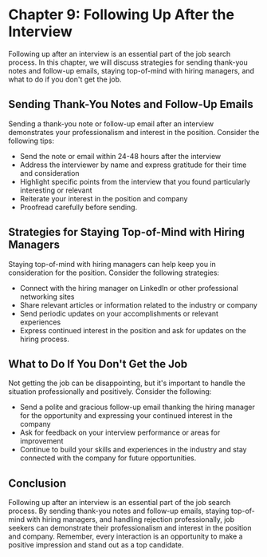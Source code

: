 Chapter 9: Following Up After the Interview
===========================================

Following up after an interview is an essential part of the job search process. In this chapter, we will discuss strategies for sending thank-you notes and follow-up emails, staying top-of-mind with hiring managers, and what to do if you don't get the job.

Sending Thank-You Notes and Follow-Up Emails
--------------------------------------------

Sending a thank-you note or follow-up email after an interview demonstrates your professionalism and interest in the position. Consider the following tips:

* Send the note or email within 24-48 hours after the interview
* Address the interviewer by name and express gratitude for their time and consideration
* Highlight specific points from the interview that you found particularly interesting or relevant
* Reiterate your interest in the position and company
* Proofread carefully before sending.

Strategies for Staying Top-of-Mind with Hiring Managers
-------------------------------------------------------

Staying top-of-mind with hiring managers can help keep you in consideration for the position. Consider the following strategies:

* Connect with the hiring manager on LinkedIn or other professional networking sites
* Share relevant articles or information related to the industry or company
* Send periodic updates on your accomplishments or relevant experiences
* Express continued interest in the position and ask for updates on the hiring process.

What to Do If You Don't Get the Job
-----------------------------------

Not getting the job can be disappointing, but it's important to handle the situation professionally and positively. Consider the following:

* Send a polite and gracious follow-up email thanking the hiring manager for the opportunity and expressing your continued interest in the company
* Ask for feedback on your interview performance or areas for improvement
* Continue to build your skills and experiences in the industry and stay connected with the company for future opportunities.

Conclusion
----------

Following up after an interview is an essential part of the job search process. By sending thank-you notes and follow-up emails, staying top-of-mind with hiring managers, and handling rejection professionally, job seekers can demonstrate their professionalism and interest in the position and company. Remember, every interaction is an opportunity to make a positive impression and stand out as a top candidate.
